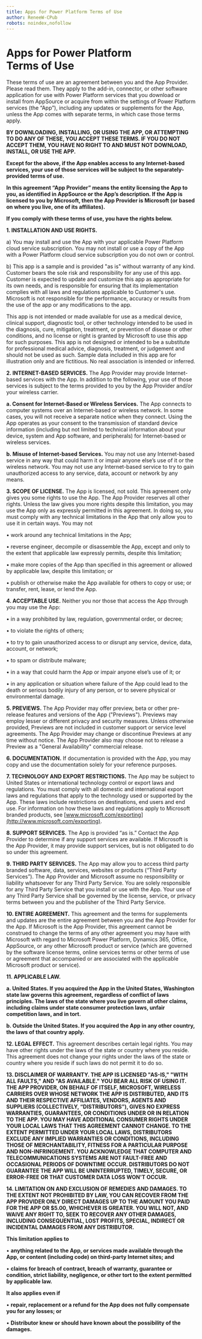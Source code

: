 ```yaml
---
title: Apps for Power Platform Terms of Use
author: ReneeW-CPub
robots: noindex,nofollow
---
```


# Apps for Power Platform<br>Terms of Use

These terms of use are an agreement between you and the App Provider. Please
read them. They apply to the add-in, connector, or other software application
for use with Power Platform services that you download or install from AppSource
or acquire from within the settings of Power Platform services (the “App”),
including any updates or supplements for the App, unless the App comes with
separate terms, in which case those terms apply.

**BY DOWNLOADING, INSTALLING, OR USING THE APP, OR ATTEMPTING TO DO ANY OF
THESE, YOU ACCEPT THESE TERMS. IF YOU DO NOT ACCEPT THEM, YOU HAVE NO RIGHT TO
AND MUST NOT DOWNLOAD, INSTALL, OR USE THE APP.**

**Except for the above, if the App enables access to any Internet-based
services, your use of those services will be subject to the separately-provided
terms of use.**

**In this agreement “App Provider” means the entity licensing the App to you, as
identified in AppSource or the App’s description. If the App is licensed to you
by Microsoft, then the App Provider is Microsoft (or based on where you live,
one of its affiliates).**

**If you comply with these terms of use, you have the rights below.**

**1. INSTALLATION AND USE RIGHTS.**

a) You may install and use the App with your applicable Power Platform cloud
service subscription. You may not install or use a copy of the App with a Power
Platform cloud service subscription you do not own or control.

b) This app is a sample and is provided "as is" without warranty of any kind.
Customer bears the sole risk and responsibility for any use of this app.
Customer is expected to update and customize this app as appropriate for its own
needs, and is responsible for ensuring that its implementation complies with all
laws and regulations applicable to Customer's use. Microsoft is not responsible
for the performance, accuracy or results from the use of the app or any
modifications to the app.

This app is not intended or made available for use as a medical device, clinical
support, diagnostic tool, or other technology intended to be used in the
diagnosis, cure, mitigation, treatment, or prevention of disease or other
conditions, and no license or right is granted by Microsoft to use this app for
such purposes. This app is not designed or intended to be a substitute for
professional medical advice, diagnosis, treatment, or judgement and should not
be used as such. Sample data included in this app are for illustration only and
are fictitious. No real association is intended or inferred.

**2. INTERNET-BASED SERVICES.** The App Provider may provide Internet-based
services with the App. In addition to the following, your use of those services
is subject to the terms provided to you by the App Provider and/or your wireless
carrier.

**a. Consent for Internet-Based or Wireless Services.** The App connects to
computer systems over an Internet-based or wireless network. In some cases, you
will not receive a separate notice when they connect. Using the App operates as
your consent to the transmission of standard device information (including but
not limited to technical information about your device, system and App software,
and peripherals) for Internet-based or wireless services.

**b. Misuse of Internet-based Services.** You may not use any Internet-based
service in any way that could harm it or impair anyone else’s use of it or the
wireless network. You may not use any Internet-based service to try to gain
unauthorized access to any service, data, account or network by any means.

**3. SCOPE OF LICENSE.** The App is licensed, not sold. This agreement only
gives you some rights to use the App. The App Provider reserves all other
rights. Unless the law gives you more rights despite this limitation, you may
use the App only as expressly permitted in this agreement. In doing so, you must
comply with any technical limitations in the App that only allow you to use it
in certain ways. You may not

• work around any technical limitations in the App;

• reverse engineer, decompile or disassemble the App, except and only to the
extent that applicable law expressly permits, despite this limitation;

• make more copies of the App than specified in this agreement or allowed by
applicable law, despite this limitation; or

• publish or otherwise make the App available for others to copy or use; or
transfer, rent, lease, or lend the App.

**4. ACCEPTABLE USE.** Neither you nor those that access the App through you may
use the App:

• in a way prohibited by law, regulation, governmental order, or decree;

• to violate the rights of others;

• to try to gain unauthorized access to or disrupt any service, device, data,
account, or network;

• to spam or distribute malware;

• in a way that could harm the App or impair anyone else’s use of it; or

• in any application or situation where failure of the App could lead to the
death or serious bodily injury of any person, or to severe physical or
environmental damage.

**5. PREVIEWS.** The App Provider may offer preview, beta or other pre-release
features and versions of the App ("Previews"). Previews may employ lesser or
different privacy and security measures. Unless otherwise provided, Previews are
not included in customer support or service level agreements. The App Provider
may change or discontinue Previews at any time without notice. The App Provider
also may choose not to release a Preview as a "General Availability" commercial
release.

**6. DOCUMENTATION.** If documentation is provided with the App, you may copy
and use the documentation solely for your reference purposes.

**7. TECHNOLOGY AND EXPORT RESTRICTIONS.** The App may be subject to United
States or international technology control or export laws and regulations. You
must comply with all domestic and international export laws and regulations that
apply to the technology used or supported by the App. These laws include
restrictions on destinations, end users and end use. For information on how
these laws and regulations apply to Microsoft branded products, see
[www.microsoft.com/exporting](http://www.microsoft.com/exporting).

**8. SUPPORT SERVICES.** The App is provided “as is.” Contact the App Provider
to determine if any support services are available. If Microsoft is the App
Provider, it may provide support services, but is not obligated to do so under
this agreement.

**9. THIRD PARTY SERVICES.** The App may allow you to access third party branded
software, data, services, websites or products (“Third Party Services”). The App
Provider and Microsoft assume no responsibility or liability whatsoever for any
Third Party Service. You are solely responsible for any Third Party Service that
you install or use with the App. Your use of any Third Party Service shall be
governed by the license, service, or privacy terms between you and the publisher
of the Third Party Service.

**10. ENTIRE AGREEMENT.** This agreement and the terms for supplements and
updates are the entire agreement between you and the App Provider for the App.
If Microsoft is the App Provider, this agreement cannot be construed to change
the terms of any other agreement you may have with Microsoft with regard to
Microsoft Power Platform, Dynamics 365, Office, AppSource, or any other
Microsoft product or service (which are governed by the software license terms,
online services terms or other terms of use or agreement that accompanied or are
associated with the applicable Microsoft product or service).

**11. APPLICABLE LAW.**

**a. United States. If you acquired the App in the United States, Washington
state law governs this agreement, regardless of conflict of laws principles. The
laws of the state where you live govern all other claims, including claims under
state consumer protection laws, unfair competition laws, and in tort.**

**b. Outside the United States. If you acquired the App in any other country,
the laws of that country apply.**

**12. LEGAL EFFECT.** This agreement describes certain legal rights. You may
have other rights under the laws of the state or country where you reside. This
agreement does not change your rights under the laws of the state or country
where you reside if such laws do not permit it to do so.

**13. DISCLAIMER OF WARRANTY. THE APP IS LICENSED "AS-IS," "WITH ALL FAULTS,"
AND "AS AVAILABLE." YOU BEAR ALL RISK OF USING IT. THE APP PROVIDER, ON BEHALF
OF ITSELF, MICROSOFT, WIRELESS CARRIERS OVER WHOSE NETWORK THE APP IS
DISTRIBUTED, AND ITS AND THEIR RESPECTIVE AFFILIATES, VENDORS, AGENTS AND
SUPPLIERS (COLLECTIVELY, “DISTRIBUTORS”), GIVES NO EXPRESS WARRANTIES,
GUARANTEES, OR CONDITIONS UNDER OR IN RELATION TO THE APP. YOU MAY HAVE
ADDITIONAL CONSUMER RIGHTS UNDER YOUR LOCAL LAWS THAT THIS AGREEMENT CANNOT
CHANGE. TO THE EXTENT PERMITTED UNDER YOUR LOCAL LAWS, DISTRIBUTORS EXCLUDE ANY
IMPLIED WARRANTIES OR CONDITIONS, INCLUDING THOSE OF MERCHANTABILITY, FITNESS
FOR A PARTICULAR PURPOSE AND NON-INFRINGEMENT. YOU ACKNOWLEDGE THAT COMPUTER AND
TELECOMMUNICATIONS SYSTEMS ARE NOT FAULT-FREE AND OCCASIONAL PERIODS OF DOWNTIME
OCCUR. DISTRIBUTORS DO NOT GUARANTEE THE APP WILL BE UNINTERRUPTED, TIMELY,
SECURE, OR ERROR-FREE OR THAT CUSTOMER DATA LOSS WON'T OCCUR.**

**14. LIMITATION ON AND EXCLUSION OF REMEDIES AND DAMAGES. TO THE EXTENT NOT
PROHIBITED BY LAW, YOU CAN RECOVER FROM THE APP PROVIDER ONLY DIRECT DAMAGES UP
TO THE AMOUNT YOU PAID FOR THE APP OR \$5.00, WHICHEVER IS GREATER. YOU WILL
NOT, AND WAIVE ANY RIGHT TO, SEEK TO RECOVER ANY OTHER DAMAGES, INCLUDING
CONSEQUENTIAL, LOST PROFITS, SPECIAL, INDIRECT OR INCIDENTAL DAMAGES FROM ANY
DISTRIBUTOR.**

**This limitation applies to**

• **anything related to the App, or services made available through the App, or
content (including code) on third-party Internet sites; and**

• **claims for breach of contract, breach of warranty, guarantee or condition,
strict liability, negligence, or other tort to the extent permitted by
applicable law.**

**It also applies even if**

• **repair, replacement or a refund for the App does not fully compensate you
for any losses; or**

• **Distributor knew or should have known about the possibility of the
damages.**
